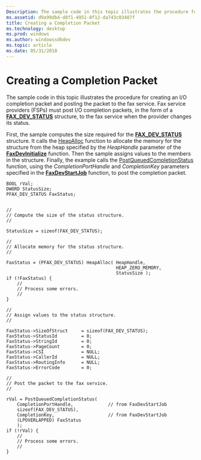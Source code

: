 ```yaml
---
Description: The sample code in this topic illustrates the procedure for creating an I/O completion packet and posting the packet to the fax service.
ms.assetid: d9a99db4-d8f1-4951-8f12-da743c03487f
title: Creating a Completion Packet
ms.technology: desktop
ms.prod: windows
ms.author: windowssdkdev
ms.topic: article
ms.date: 05/31/2018
---
```


# Creating a Completion Packet

The sample code in this topic illustrates the procedure for creating an I/O completion packet and posting the packet to the fax service. Fax service providers (FSPs) must post I/O completion packets, in the form of a [**FAX\_DEV\_STATUS**](-mfax-fax-dev-status-str.md) structure, to the fax service when the provider changes its status.

First, the sample computes the size required for the [**FAX\_DEV\_STATUS**](-mfax-fax-dev-status-str.md) structure. It calls the [HeapAlloc](http://msdn.microsoft.com/library/en-us/memory/base/heapalloc.asp) function to allocate the memory for the structure from the heap specified by the *HeapHandle* parameter of the [**FaxDevInitialize**](-mfax-faxdevinitialize.md) function. Then the sample assigns values to the members in the structure. Finally, the example calls the [PostQueuedCompletionStatus](http://msdn.microsoft.com/library/en-us/fileio/base/postqueuedcompletionstatus.asp) function, using the *CompletionPortHandle* and *CompletionKey* parameters specified in the [**FaxDevStartJob**](-mfax-faxdevstartjob.md) function, to post the completion packet.


```
BOOL rVal;
DWORD StatusSize;
PFAX_DEV_STATUS FaxStatus;
 
 
//
// Compute the size of the status structure. 
//
 
StatusSize = sizeof(FAX_DEV_STATUS);
 
//
// Allocate memory for the status structure. 
//
 
FaxStatus = (PFAX_DEV_STATUS) HeapAlloc( HeapHandle, 
                                         HEAP_ZERO_MEMORY, 
                                         StatusSize );
if (!FaxStatus) {
    //
    // Process some errors. 
    //
}
 
//
// Assign values to the status structure. 
//
 
FaxStatus->SizeOfStruct     = sizeof(FAX_DEV_STATUS);
FaxStatus->StatusId         = 0;
FaxStatus->StringId         = 0;
FaxStatus->PageCount        = 0;
FaxStatus->CSI              = NULL;
FaxStatus->CallerId         = NULL;
FaxStatus->RoutingInfo      = NULL;
FaxStatus->ErrorCode        = 0;
 
//
// Post the packet to the fax service. 
//
 
rVal = PostQueuedCompletionStatus(
    CompletionPortHandle,             // from FaxDevStartJob
    sizeof(FAX_DEV_STATUS),
    CompletionKey,                    // from FaxDevStartJob
    (LPOVERLAPPED) FaxStatus
    );
if (!rVal) {
    //
    // Process some errors. 
    //
}
```



 

 



